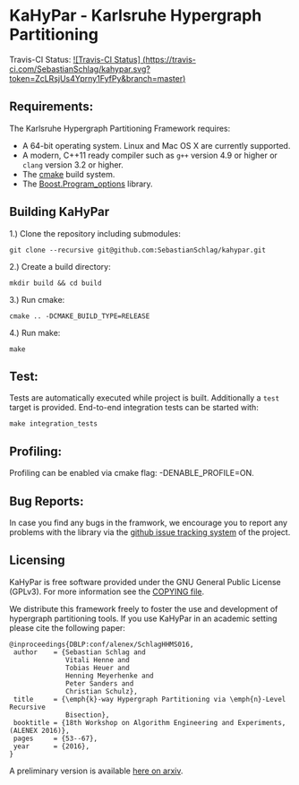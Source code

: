 KaHyPar - Karlsruhe Hypergraph Partitioning
=========
Travis-CI Status: [![Travis-CI Status] (https://travis-ci.com/SebastianSchlag/kahypar.svg?token=ZcLRsjUs4Yprny1FyfPy&branch=master)](https://travis-ci.com/SebastianSchlag/kahypar.svg?token=ZcLRsjUs4Yprny1FyfPy&branch=master)

Requirements:
-----------
The Karlsruhe Hypergraph Partitioning Framework requires:

 - A 64-bit operating system. Linux and Mac OS X are currently supported.
 - A modern, C++11 ready compiler such as `g++` version 4.9 or higher or `clang` version 3.2 or higher.
 - The [cmake][cmake] build system.
 - The [Boost.Program_options][Boost.Program_options] library.


Building KaHyPar
-----------

1.) Clone the repository including submodules:

    git clone --recursive git@github.com:SebastianSchlag/kahypar.git

2.) Create a build directory:

    mkdir build && cd build

3.) Run cmake:

    cmake .. -DCMAKE_BUILD_TYPE=RELEASE

4.) Run make:

    make

Test:
-----------

Tests are automatically executed while project is built. Additionally a `test` target is provided.
End-to-end integration tests can be started with:
   
    make integration_tests  

Profiling:
-----------

Profiling can be enabled via cmake flag: -DENABLE_PROFILE=ON.

Bug Reports:
-----------

In case you find any bugs in the framwork, we encourage you to report any problems with the library via the [github issue tracking system](https://github.com/SebastianSchlag/kahypar/issues) of the project.


Licensing
---------

KaHyPar is free software provided under the GNU General Public License (GPLv3). 
For more information see the [COPYING file][CF].

We distribute this framework freely to foster the use and development of hypergraph partitioning tools. If you use KaHyPar in an academic setting please cite the following paper:
    
    @inproceedings{DBLP:conf/alenex/SchlagHHMS016,
     author    = {Sebastian Schlag and
                  Vitali Henne and
                  Tobias Heuer and
                  Henning Meyerhenke and
                  Peter Sanders and
                  Christian Schulz},
     title     = {\emph{k}-way Hypergraph Partitioning via \emph{n}-Level Recursive
                  Bisection},
     booktitle = {18th Workshop on Algorithm Engineering and Experiments, (ALENEX 2016)},
     pages     = {53--67},
     year      = {2016},
    }

A preliminary version is available [here on arxiv][ALENEX16PAPER].

[cmake]: http://www.cmake.org/ "CMake tool"
[Boost.Program_options]: http://www.boost.org/doc/libs/1_58_0/doc/html/program_options.html
[ALENEX16PAPER]: https://arxiv.org/abs/1511.03137
[CF]: https://github.com/SebastianSchlag/kahypar/blob/master/COPYING "Licence"

